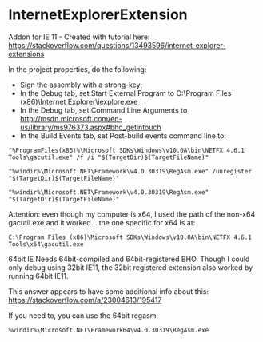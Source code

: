 # InternetExplorerExtension
Addon for IE 11 - Created with tutorial here: https://stackoverflow.com/questions/13493596/internet-explorer-extensions

In the project properties, do the following:

- Sign the assembly with a strong-key;
- In the Debug tab, set Start External Program to C:\Program Files (x86)\Internet Explorer\iexplore.exe
- In the Debug tab, set Command Line Arguments to http://msdn.microsoft.com/en-us/library/ms976373.aspx#bho_getintouch
- In the Build Events tab, set Post-build events command line to:

```shell
"%ProgramFiles(x86)%\Microsoft SDKs\Windows\v10.0A\bin\NETFX 4.6.1 Tools\gacutil.exe" /f /i "$(TargetDir)$(TargetFileName)"

"%windir%\Microsoft.NET\Framework\v4.0.30319\RegAsm.exe" /unregister "$(TargetDir)$(TargetFileName)"

"%windir%\Microsoft.NET\Framework\v4.0.30319\RegAsm.exe" "$(TargetDir)$(TargetFileName)"
```

Attention: even though my computer is x64, I used the path of the non-x64 gacutil.exe and it worked... the one specific for x64 is at:

```
C:\Program Files (x86)\Microsoft SDKs\Windows\v10.0A\bin\NETFX 4.6.1 Tools\x64\gacutil.exe
```

64bit IE Needs 64bit-compiled and 64bit-registered BHO. Though I could only debug using 32bit IE11, the 32bit registered extension also worked by running 64bit IE11.

This answer appears to have some additional info about this: https://stackoverflow.com/a/23004613/195417

If you need to, you can use the 64bit regasm:

```shell
%windir%\Microsoft.NET\Framework64\v4.0.30319\RegAsm.exe
```
